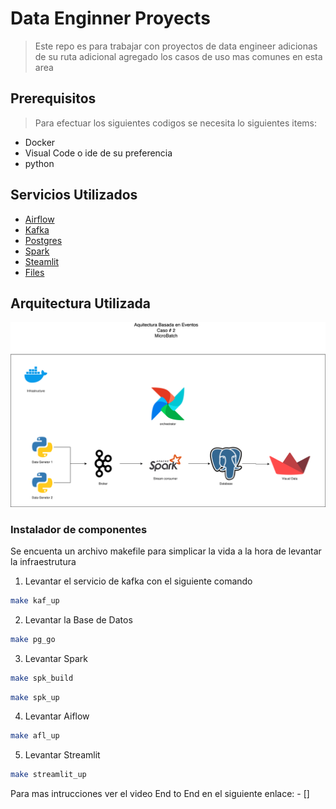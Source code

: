 # Data Enginner Proyects
> Este repo es para trabajar con proyectos de data engineer adicionas de su ruta adicional agregado los casos de uso mas comunes en esta area

## Prerequisitos
> Para efectuar los siguientes codigos se necesita lo siguientes items: 
* Docker
* Visual Code o ide de su preferencia
* python

## Servicios Utilizados
 * [Airflow](./Airflow/)
 * [Kafka](./kafka/)
 * [Postgres](./PG/)
 * [Spark](./Spark/)
 * [Steamlit](./Steamlit/)
 * [Files](./src/)

## Arquitectura Utilizada
![Arquitetura](./src/Arquitectura.svg)

### Instalador de componentes
Se encuenta un archivo makefile para simplicar la vida a la hora de levantar la infraestrutura

1. Levantar el servicio de kafka con el siguiente comando 
``` bash
make kaf_up
```
2. Levantar la Base de Datos

``` bash
make pg_go
```
3. Levantar Spark

``` bash
make spk_build
```

``` bash
make spk_up
```
4. Levantar Aiflow

``` bash
make afl_up
```

5. Levantar Streamlit

``` bash
make streamlit_up
```

Para mas intrucciones ver el video End to End en el siguiente enlace: 
    - []




